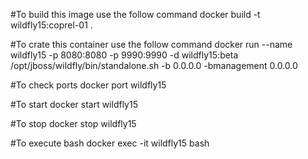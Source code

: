 
#To build this image use the follow command
docker build -t wildfly15:coprel-01 .

#To crate this container use the follow command
docker run --name wildfly15 -p 8080:8080 -p 9990:9990 -d wildfly15:beta  /opt/jboss/wildfly/bin/standalone.sh -b 0.0.0.0 -bmanagement 0.0.0.0  

#To check ports 
docker port wildfly15

#To start 
docker start wildfly15

#To stop
docker stop wildfly15

#To execute bash
docker exec -it wildfly15 bash



